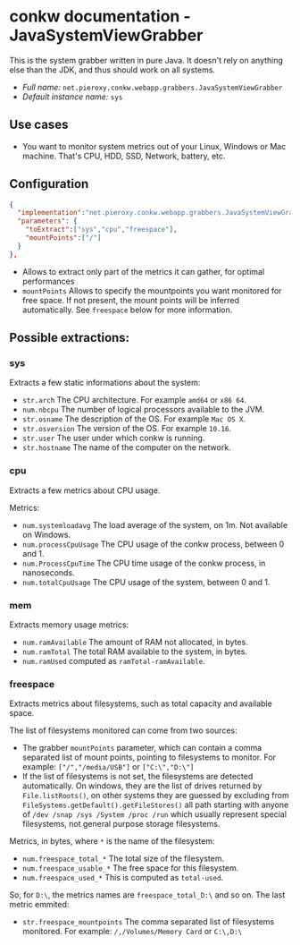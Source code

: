 # conkw documentation - JavaSystemViewGrabber

This is the system grabber written in pure Java. It doesn't rely on anything else than the JDK, and thus should work on all systems. 

* *Full name:* `net.pieroxy.conkw.webapp.grabbers.JavaSystemViewGrabber`
* *Default instance name:* `sys`

## Use cases

* You want to monitor system metrics out of your Linux, Windows or Mac machine. That's CPU, HDD, SSD, Network, battery, etc.

## Configuration
```json
{
  "implementation":"net.pieroxy.conkw.webapp.grabbers.JavaSystemViewGrabber",
  "parameters": {
    "toExtract":["sys","cpu","freespace"],
    "mountPoints":["/"]
  }
},
```

* Allows to extract only part of the metrics it can gather, for optimal performances
* `mountPoints` Allows to specify the mountpoints you want monitored for free space. If not present, the mount points will be inferred automatically. See `freespace` below for more information.

## Possible extractions:

### sys
Extracts a few static informations about the system:

* `str.arch` The CPU architecture. For example `amd64` or `x86 64`.
* `num.nbcpu` The number of logical processors available to the JVM.
* `str.osname` The description of the OS. For example `Mac OS X`.
* `str.osversion` The version of the OS. For example `10.16`.
* `str.user` The user under which conkw is running.
* `str.hostname` The name of the computer on the network.

### cpu
Extracts a few metrics about CPU usage.

Metrics:

* `num.systemloadavg` The load average of the system, on 1m. Not available on Windows.
* `num.processCpuUsage` The CPU usage of the conkw process, between 0 and 1.
* `num.ProcessCpuTime` The CPU time usage of the conkw process, in nanoseconds.
* `num.totalCpuUsage` The CPU usage of the system, between 0 and 1.

### mem
Extracts memory usage metrics:

* `num.ramAvailable` The amount of RAM not allocated, in bytes.
* `num.ramTotal` The total RAM available to the system, in bytes.
* `num.ramUsed` computed as `ramTotal-ramAvailable`.

### freespace
Extracts metrics about filesystems, such as total capacity and available space.

The list of filesystems monitored can come from two sources:

* The grabber `mountPoints` parameter, which can contain a comma separated list of mount points, pointing to filesystems to monitor. For example: `["/","/media/USB"]` or `["C:\","D:\"]`
* If the list of filesystems is not set, the filesystems are detected automatically. On windows, they are the list of drives returned by `File.listRoots()`, on other systems they are guessed by excluding from `FileSystems.getDefault().getFileStores()` all path starting with anyone of `/dev /snap /sys /System /proc /run` which usually represent special filesystems, not general purpose storage filesystems.


Metrics, in bytes, where `*` is the name of the filesystem:

* `num.freespace_total_*` The total size of the filesystem.
* `num.freespace_usable_*` The free space for this filesystem.
* `num.freespace_used_*` This is computed as `total-used`.

So, for `D:\`, the metrics names are `freespace_total_D:\` and so on. The last metric emmited:

* `str.freespace_mountpoints` The comma separated list of filesystems monitored. For example: `/,/Volumes/Memory Card` or `C:\,D:\`